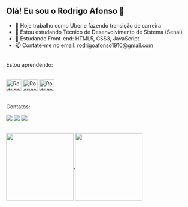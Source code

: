 ## Olá! Eu sou o Rodrigo Afonso 👋

- 🔭 Hoje trabalho como Uber e fazendo transição de carreira 
- 🌱 Estou estudando Técnico de Desenvolvimento de Sistema (Senai)
- 🌱 Estudando Front-end: HTML5, CSS3, JavaScript 
- 📫 Contate-me no email: rodrigoafonso1910@gmail.com

##

 Estou aprendendo:
<div style="display: inline_block"><br>
  <img aling="center" alt="Rodrigo-HTML" height="30" width="40" src="https://cdn.jsdelivr.net/gh/devicons/devicon@latest/icons/html5/html5-original.svg" />        
  <img aling="center" alt="Rodrigo-CSS" height="30" width="40" src="https://cdn.jsdelivr.net/gh/devicons/devicon@latest/icons/css3/css3-original.svg" />  
  <img aling="center" alt="Rodrigo-Js" height="30" width="40"  src="https://cdn.jsdelivr.net/gh/devicons/devicon@latest/icons/javascript/javascript-original.svg" />         
</div>

##

Contatos:
<div>
  <a href="https://www.instagram.com/afonso7336/" target="_blank"><img src="https://img.shields.io/badge/-Instagram-%23E4405F?style=for-the-badge&logo=instagram&logoColor=white" target="blank"></a>
  <a href="https://www.linkedin.com/in/rodrigo-afonso-2646441b3/" target="_blank"><img src="https://img.shields.io/badge/-LinkedIn-%230077B5?style=for-the-badge&logo=linkedin&logoColor=white" target="_blank"></a> 
  <a href="mailto:rodrigoafonso1910@gmail.com"><img src="https://img.shields.io/badge/-Gmail-%23333?style=for-the-badge&logo=gmail&logoColor=white" target="blank"></a>
</div>


##

<div>
  <a href="https://github.com/rodrigoafonsobarboza/github-readme-stats">
  <img height=180 align="center" src="https://github-readme-stats.vercel.app/api?username=rodrigoafonsobarboza&show_icons=true&theme=radical" />
</a>
<a href="https://github.com/rodrigoafonsobarboza/convoychat">
  <img height=180 align="center" src="https://github-readme-stats.vercel.app/api/top-langs?username=rodrigoafonsobarboza&show_icons=true&theme=radical&layout=compact&langs_count=8&card_width=320" />
</a>
</div>
